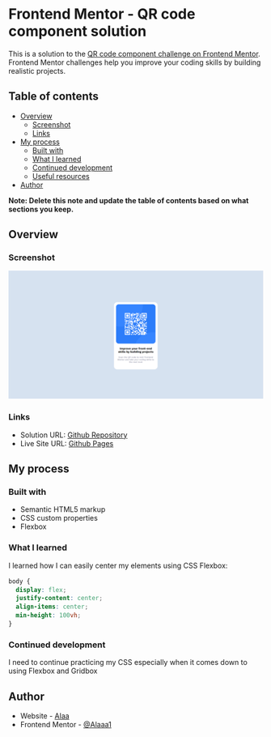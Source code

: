 # Frontend Mentor - QR code component solution

This is a solution to the [QR code component challenge on Frontend Mentor](https://www.frontendmentor.io/challenges/qr-code-component-iux_sIO_H). Frontend Mentor challenges help you improve your coding skills by building realistic projects.

## Table of contents

- [Overview](#overview)
  - [Screenshot](#screenshot)
  - [Links](#links)
- [My process](#my-process)
  - [Built with](#built-with)
  - [What I learned](#what-i-learned)
  - [Continued development](#continued-development)
  - [Useful resources](#useful-resources)
- [Author](#author)

**Note: Delete this note and update the table of contents based on what sections you keep.**

## Overview

### Screenshot

![](./images/my_work_screenshot.png)

### Links

- Solution URL: [Github Repository](https://github.com/Alaaa1/qr-code-component-main)
- Live Site URL: [Github Pages](https://alaaa1.github.io/qr-code-component-main/)

## My process

### Built with

- Semantic HTML5 markup
- CSS custom properties
- Flexbox

### What I learned

I learned how I can easily center my elements using CSS Flexbox:

```css
body {
  display: flex;
  justify-content: center;
  align-items: center;
  min-height: 100vh;
}
```

### Continued development

I need to continue practicing my CSS especially when it comes down to using Flexbox and Gridbox

## Author

- Website - [Alaa](https://www.your-site.com)
- Frontend Mentor - [@Alaaa1](https://www.frontendmentor.io/profile/Alaaa1)
